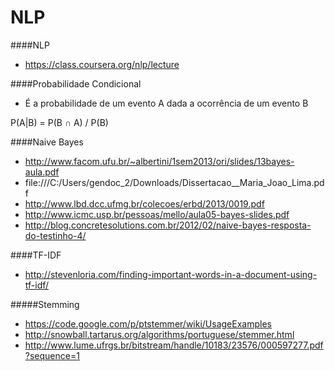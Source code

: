 NLP
===========
####NLP
* https://class.coursera.org/nlp/lecture


####Probabilidade Condicional

* É a probabilidade de um evento A dada a ocorrência de um 
evento B

P(A|B) = P(B &cap; A) / P(B)


####Naive Bayes
  
* http://www.facom.ufu.br/~albertini/1sem2013/ori/slides/13bayes-aula.pdf
* file:///C:/Users/gendoc_2/Downloads/Dissertacao__Maria_Joao_Lima.pdf
* http://www.lbd.dcc.ufmg.br/colecoes/erbd/2013/0019.pdf
* http://www.icmc.usp.br/pessoas/mello/aula05-bayes-slides.pdf
* http://blog.concretesolutions.com.br/2012/02/naive-bayes-resposta-do-testinho-4/


####TF-IDF
* http://stevenloria.com/finding-important-words-in-a-document-using-tf-idf/

#####Stemming
* https://code.google.com/p/ptstemmer/wiki/UsageExamples
* http://snowball.tartarus.org/algorithms/portuguese/stemmer.html
* http://www.lume.ufrgs.br/bitstream/handle/10183/23576/000597277.pdf?sequence=1
